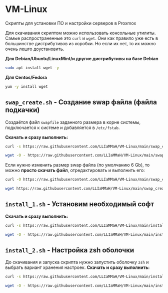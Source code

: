 # VM-Linux
Скрипты для установки ПО и настройки серверов в Proxmox

Для скачивания скриптом можно использовать консольные утилиты. Самые распространенные это `curl` и `wget`. Они как правило уже есть в большинстве дистрибутивов из коробки.
Но если их нет, то их можно очень лешго доустановить.

**Для Debian/Ubuntu/LinuxMint/и другие дистрибутивы на базе Debian**
```bash
sudo apt install wget -y
```
**Для Centos/Fedora**
```bash
yum -y install wget
```


## `swap_create.sh` - Создание swap файла (файла подкачки) ##
Создаётся файл `swapfile` заданного размера в корне системы, подключается к системе и добавляется в `/etc/fstab`.

**Скачать и сразу выполнить:**
```bash
curl -s https://raw.githubusercontent.com/LLIaMMaH/VM-Linux/main/swap_create.sh | sudo bash
```
```bash
wget -O - https://raw.githubusercontent.com/LLIaMMaH/VM-Linux/main/swap_create.sh | sudo bash
```

Если нужно изменить размер swap файла (по умолчанию 6 Gb), то можно **просто скачать файл**, отредактировать и выполнить его:
```bash
curl -O https://raw.githubusercontent.com/LLIaMMaH/VM-Linux/main/swap_create.sh
```
```bash
wget https://raw.githubusercontent.com/LLIaMMaH/VM-Linux/main/swap_create.sh
```


## `install_1.sh` - Установим необходимый софт ##
**Скачать и сразу выполнить:**
```bash
curl -s https://raw.githubusercontent.com/LLIaMMaH/VM-Linux/main/install_1.sh | sudo bash
```
```bash
wget -O - https://raw.githubusercontent.com/LLIaMMaH/VM-Linux/main/install_1.sh | sudo bash
```

## `install_2.sh` - Настройка zsh оболочки ##
До скачивания и запуска скрипта нужно запустить оболочку `zsh` и выбрать вариант хранения настроек.
**Скачать и сразу выполнить:**
```bash
curl -s https://raw.githubusercontent.com/LLIaMMaH/VM-Linux/main/install_2.sh | sudo bash
```
```bash
wget -O - https://raw.githubusercontent.com/LLIaMMaH/VM-Linux/main/install_2.sh | sudo bash
```
